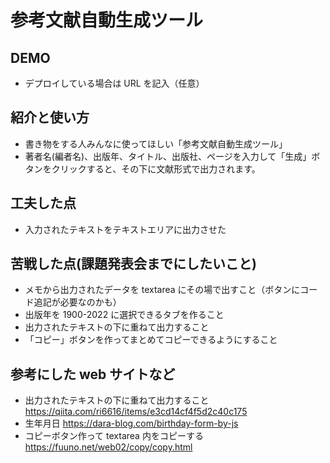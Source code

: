 <!-- readme.md -->

# 参考文献自動生成ツール

## DEMO

- デプロイしている場合は URL を記入（任意）

## 紹介と使い方

- 書き物をする人みんなに使ってほしい「参考文献自動生成ツール」
- 著者名(編者名)、出版年、タイトル、出版社、ページを入力して「生成」ボタンをクリックすると、その下に文献形式で出力されます。

## 工夫した点

- 入力されたテキストをテキストエリアに出力させた

## 苦戦した点(課題発表会までにしたいこと)

- メモから出力されたデータを textarea にその場で出すこと（ボタンにコード追記が必要なのかも）
- 出版年を 1900-2022 に選択できるタブを作ること
- 出力されたテキストの下に重ねて出力すること
- 「コピー」ボタンを作ってまとめてコピーできるようにすること

## 参考にした web サイトなど

- 出力されたテキストの下に重ねて出力すること
  https://qiita.com/ri6616/items/e3cd14cf4f5d2c40c175
- 生年月日
  https://dara-blog.com/birthday-form-by-js
- コピーボタン作って textarea 内をコピーする
  https://fuuno.net/web02/copy/copy.html
